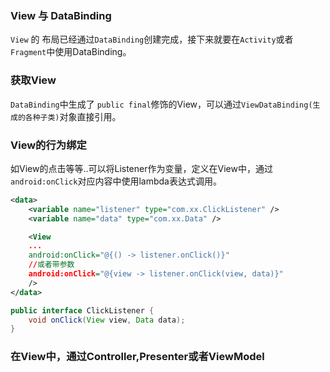 ### View 与 DataBinding
`View` 的 布局已经通过`DataBinding`创建完成，接下来就要在`Activity`或者`Fragment`中使用DataBinding。

### 获取View
`DataBinding`中生成了 `public final`修饰的View，可以通过`ViewDataBinding(生成的各种子类)`对象直接引用。

### View的行为绑定
如View的点击等等..可以将Listener作为变量，定义在View中，通过`android:onClick`对应内容中使用lambda表达式调用。

```xml
<data>
    <variable name="listener" type="com.xx.ClickListener" />
    <variable name="data" type="com.xx.Data" />

    <View 
    ...
    android:onClick="@{() -> listener.onClick()}"
    //或者带参数
    android:onClick="@{view -> listener.onClick(view, data)}"
    />
</data>
```

```java
public interface ClickListener {
    void onClick(View view, Data data);
}
```

### 在View中，通过Controller,Presenter或者ViewModel